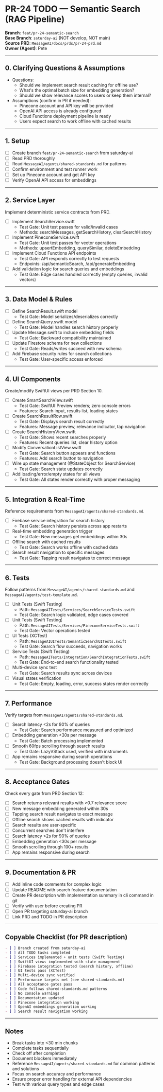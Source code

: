 # PR-24 TODO — Semantic Search (RAG Pipeline)

**Branch**: `feat/pr-24-semantic-search`  
**Base Branch**: `saturday-ai` (NOT develop, NOT main)  
**Source PRD**: `MessageAI/docs/prds/pr-24-prd.md`  
**Owner (Agent)**: Pete

---

## 0. Clarifying Questions & Assumptions

- Questions: 
  - Should we implement search result caching for offline use?
  - What's the optimal batch size for embedding generation?
  - Should we show relevance scores to users or keep them internal?
- Assumptions (confirm in PR if needed):
  - Pinecone account and API key will be provided
  - OpenAI API access is already configured
  - Cloud Functions deployment pipeline is ready
  - Users expect search to work offline with cached results

---

## 1. Setup

- [ ] Create branch `feat/pr-24-semantic-search` from saturday-ai
- [ ] Read PRD thoroughly
- [ ] Read `MessageAI/agents/shared-standards.md` for patterns
- [ ] Confirm environment and test runner work
- [ ] Set up Pinecone account and get API key
- [ ] Verify OpenAI API access for embeddings

---

## 2. Service Layer

Implement deterministic service contracts from PRD.

- [ ] Implement SearchService.swift
  - Test Gate: Unit test passes for valid/invalid cases
  - Methods: searchMessages, getSearchHistory, clearSearchHistory
- [ ] Implement PineconeService.swift
  - Test Gate: Unit test passes for vector operations
  - Methods: upsertEmbedding, querySimilar, deleteEmbedding
- [ ] Implement Cloud Functions API endpoints
  - Test Gate: API responds correctly to test requests
  - Endpoints: /api/semanticSearch, /api/generateEmbedding
- [ ] Add validation logic for search queries and embeddings
  - Test Gate: Edge cases handled correctly (empty queries, invalid vectors)

---

## 3. Data Model & Rules

- [ ] Define SearchResult.swift model
  - Test Gate: Model serializes/deserializes correctly
- [ ] Define SearchQuery.swift model
  - Test Gate: Model handles search history properly
- [ ] Update Message.swift to include embedding fields
  - Test Gate: Backward compatibility maintained
- [ ] Update Firestore schema for new collections
  - Test Gate: Reads/writes succeed with new schema
- [ ] Add Firebase security rules for search collections
  - Test Gate: User-specific access enforced

---

## 4. UI Components

Create/modify SwiftUI views per PRD Section 10.

- [ ] Create SmartSearchView.swift
  - Test Gate: SwiftUI Preview renders; zero console errors
  - Features: Search input, results list, loading states
- [ ] Create SearchResultRow.swift
  - Test Gate: Displays search result correctly
  - Features: Message preview, relevance indicator, tap navigation
- [ ] Create SearchHistoryView.swift
  - Test Gate: Shows recent searches properly
  - Features: Recent queries list, clear history option
- [ ] Modify ConversationListView.swift
  - Test Gate: Search button appears and functions
  - Features: Add search button to navigation
- [ ] Wire up state management (@StateObject for SearchService)
  - Test Gate: Search state updates correctly
- [ ] Add loading/error/empty states for all views
  - Test Gate: All states render correctly with proper messaging

---

## 5. Integration & Real-Time

Reference requirements from `MessageAI/agents/shared-standards.md`.

- [ ] Firebase service integration for search history
  - Test Gate: Search history persists across app restarts
- [ ] Real-time embedding generation trigger
  - Test Gate: New messages get embeddings within 30s
- [ ] Offline search with cached results
  - Test Gate: Search works offline with cached data
- [ ] Search result navigation to specific messages
  - Test Gate: Tapping result navigates to correct message

---

## 6. Tests

Follow patterns from `MessageAI/agents/shared-standards.md` and `MessageAI/agents/test-template.md`.

- [ ] Unit Tests (Swift Testing)
  - Path: `MessageAITests/Services/SearchServiceTests.swift`
  - Test Gate: Search logic validated, edge cases covered
- [ ] Unit Tests (Swift Testing)
  - Path: `MessageAITests/Services/PineconeServiceTests.swift`
  - Test Gate: Vector operations tested
- [ ] UI Tests (XCTest)
  - Path: `MessageAIUITests/SemanticSearchUITests.swift`
  - Test Gate: Search flow succeeds, navigation works
- [ ] Service Tests (Swift Testing)
  - Path: `MessageAITests/Integration/SearchIntegrationTests.swift`
  - Test Gate: End-to-end search functionality tested
- [ ] Multi-device sync test
  - Test Gate: Search results sync across devices
- [ ] Visual states verification
  - Test Gate: Empty, loading, error, success states render correctly

---

## 7. Performance

Verify targets from `MessageAI/agents/shared-standards.md`.

- [ ] Search latency <2s for 90% of queries
  - Test Gate: Search performance measured and optimized
- [ ] Embedding generation <30s per message
  - Test Gate: Batch processing implemented
- [ ] Smooth 60fps scrolling through search results
  - Test Gate: LazyVStack used, verified with instruments
- [ ] App remains responsive during search operations
  - Test Gate: Background processing doesn't block UI

---

## 8. Acceptance Gates

Check every gate from PRD Section 12:
- [ ] Search returns relevant results with >0.7 relevance score
- [ ] New message embedding generated within 30s
- [ ] Tapping search result navigates to exact message
- [ ] Offline search shows cached results with indicator
- [ ] Search results are user-specific
- [ ] Concurrent searches don't interfere
- [ ] Search latency <2s for 90% of queries
- [ ] Embedding generation <30s per message
- [ ] Smooth scrolling through 100+ results
- [ ] App remains responsive during search

---

## 9. Documentation & PR

- [ ] Add inline code comments for complex logic
- [ ] Update README with search feature documentation
- [ ] Create PR description with implementation summary in cli command in git
- [ ] Verify with user before creating PR
- [ ] Open PR targeting saturday-ai branch
- [ ] Link PRD and TODO in PR description

---

## Copyable Checklist (for PR description)

```markdown
- [ ] Branch created from saturday-ai
- [ ] All TODO tasks completed
- [ ] Services implemented + unit tests (Swift Testing)
- [ ] SwiftUI views implemented with state management
- [ ] Firebase integration tested (search history, offline)
- [ ] UI tests pass (XCTest)
- [ ] Multi-device sync verified
- [ ] Performance targets met (see shared-standards.md)
- [ ] All acceptance gates pass
- [ ] Code follows shared-standards.md patterns
- [ ] No console warnings
- [ ] Documentation updated
- [ ] Pinecone integration working
- [ ] OpenAI embeddings generation working
- [ ] Search result navigation working
```

---

## Notes

- Break tasks into <30 min chunks
- Complete tasks sequentially
- Check off after completion
- Document blockers immediately
- Reference `MessageAI/agents/shared-standards.md` for common patterns and solutions
- Focus on search accuracy and performance
- Ensure proper error handling for external API dependencies
- Test with various query types and edge cases
